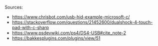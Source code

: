Sources:
* https://www.chrisbot.com/usb-hid-example-microsoft-c/
* https://stackoverflow.com/questions/21452600/dualshock-4-touch-pad-with-c-sharp
* https://www.psdevwiki.com/ps4/DS4-USB#cite_note-2
* https://bakkesplugins.com/plugins/view/51
